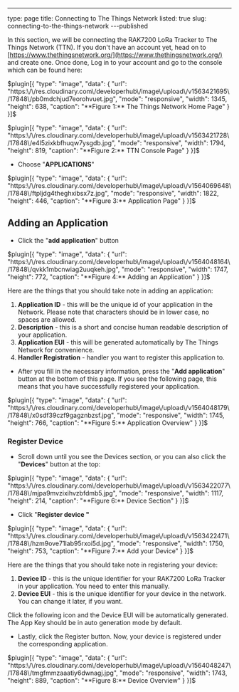 ---
type: page
title: Connecting to The Things Network
listed: true
slug: connecting-to-the-things-network
---published

In this section, we will be connecting the RAK7200 LoRa Tracker to The Things Network (TTN). If you don't have an account yet, head on to [https://www.thethingsnetwork.org/](https://www.thethingsnetwork.org/) and create one. Once done, Log in to your account and go to the console which can be found here:

$plugin[{
    "type": "image",
    "data": {
        "url": "https:\/\/res.cloudinary.com\/developerhub\/image\/upload\/v1563421695\/17848\/pb0mdchjud7eorohvuet.jpg",
        "mode": "responsive",
        "width": 1345,
        "height": 638,
        "caption": "**Figure 1:** The Things Network Home Page"
    }
}]$

$plugin[{
    "type": "image",
    "data": {
        "url": "https:\/\/res.cloudinary.com\/developerhub\/image\/upload\/v1563421728\/17848\/e4l5zixkbfhuqw7ysgdb.jpg",
        "mode": "responsive",
        "width": 1794,
        "height": 819,
        "caption": "**Figure 2:** TTN Console Page"
    }
}]$

- Choose "**APPLICATIONS**"

$plugin[{
    "type": "image",
    "data": {
        "url": "https:\/\/res.cloudinary.com\/developerhub\/image\/upload\/v1564069648\/17848\/ftpljdg4theghxibsx7z.jpg",
        "mode": "responsive",
        "width": 1822,
        "height": 446,
        "caption": "**Figure 3:** Application Page"
    }
}]$

## Adding an Application

- Click the "**add application**" button

$plugin[{
    "type": "image",
    "data": {
        "url": "https:\/\/res.cloudinary.com\/developerhub\/image\/upload\/v1564048164\/17848\/qvkk1mbcnwiag2uuqkeh.jpg",
        "mode": "responsive",
        "width": 1747,
        "height": 772,
        "caption": "**Figure 4:** Adding an Application"
    }
}]$

Here are the things that you should take note in adding an application:

1. **Application ID** - this will be the unique id of your application in the Network. Please note that characters should be in lower case, no spaces are allowed.
2. **Description** - this is a short and concise human readable description of your application.
3. **Application EUI** - this will be generated automatically by The Things Network for convenience.
4. **Handler Registration** - handler you want to register this application to.

- After you fill in the necessary information, press the "**Add application**" button at the bottom of this page. If you see the following page, this means that you have successfully registered your application.

$plugin[{
    "type": "image",
    "data": {
        "url": "https:\/\/res.cloudinary.com\/developerhub\/image\/upload\/v1564048179\/17848\/x0sdf39czf9gagznbzsf.jpg",
        "mode": "responsive",
        "width": 1745,
        "height": 766,
        "caption": "**Figure 5:** Application Overview"
    }
}]$

### Register Device

- Scroll down until you see the Devices section, or you can also click the "**Devices**" button at the top:

$plugin[{
    "type": "image",
    "data": {
        "url": "https:\/\/res.cloudinary.com\/developerhub\/image\/upload\/v1563422077\/17848\/mjpa9mvzixihvzbfdmb5.jpg",
        "mode": "responsive",
        "width": 1117,
        "height": 214,
        "caption": "**Figure 6:** Device Section"
    }
}]$

- Click "**Register device "**

$plugin[{
    "type": "image",
    "data": {
        "url": "https:\/\/res.cloudinary.com\/developerhub\/image\/upload\/v1563422471\/17848\/hzm9ove71lab95rxoi5d.jpg",
        "mode": "responsive",
        "width": 1750,
        "height": 753,
        "caption": "**Figure 7:** Add your Device"
    }
}]$

Here are the things that you should take note in registering your device:

1. **Device ID** - this is the unique identifier for your RAK7200 LoRa Tracker in your application. You need to enter this manually.
2. **Device EUI** - this is the unique identifier for your device in the network. You can change it later, if you want.

Click the following icon and the Device EUI will be automatically generated. The App Key should be in auto generation mode by default.

- Lastly, click the Register button. Now, your device is registered under the corresponding application.

$plugin[{
    "type": "image",
    "data": {
        "url": "https:\/\/res.cloudinary.com\/developerhub\/image\/upload\/v1564048247\/17848\/tmgfmmzaaatiy6dwnagj.jpg",
        "mode": "responsive",
        "width": 1743,
        "height": 889,
        "caption": "**Figure 8:** Device Overview"
    }
}]$

